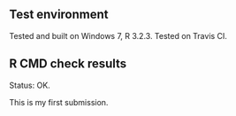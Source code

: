 ## Test environment
Tested and built on Windows 7, R 3.2.3.
Tested on Travis CI.
## R CMD check results
Status: OK.

This is my first submission.
